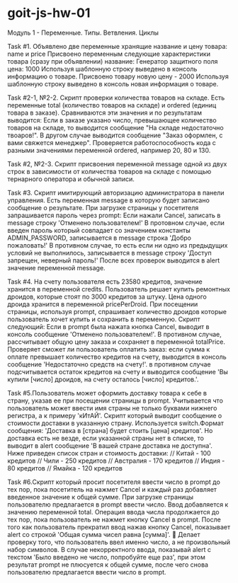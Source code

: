 # goit-js-hw-01

Модуль 1 - Переменные. Типы. Ветвления. Циклы

Task #1. Объявлено две переменные хранящие название и цену товара: name и price
Присвоено переменным следующие характеристики товара (сразу при объявлении)
название: Генератор защитного поля цена: 1000 Используя шаблонную строку
выведено в консоль информацию о товаре. Присвоено товару новую цену - 2000
Используя шаблонную строку выведено в консоль новая информация о товаре.

Task #2-1, №2-2. Скрипт проверки количества товаров на складе. Есть переменные
total (количество товаров на складе) и ordered (единиц товара в заказе).
Сравниваются эти значения и по результатам выводится: Если в заказе указано
число, превышающее количество товаров на складе, то выводится сообщение "На
складе недостаточно твоаров!". В другом случае выводится сообщение "Заказ
оформлен, с вами свяжется менеджер". Проверяется работоспособность кода с
разными значениями переменной ordered, например 20, 80 и 130.

Task #2, №2-3. Скрипт присвоения переменной message одной из двух строк в
зависимости от количества товаров на складе с помощью тернарного оператора и
обычной записи.

Task #3. Скрипт имитирующий авторизацию администратора в панели управления. Есть
переменная message в которую будет записано сообщение о результате. При загрузке
страницы у посетителя запрашивается пароль через prompt: Если нажали Cancel,
записать в message строку 'Отменено пользователем!' В протовном случае, если
введен пароль который совпадает со значением константы ADMIN_PASSWORD,
записывается в message строка 'Добро пожаловать!' В противном случае, то есть
если ни одно из предыдущих условий не выполнилось, записывается в message строку
'Доступ запрещен, неверный пароль!' После всех проверок выводится в alert
значение переменной message.

Task #4. На счету пользователя есть 23580 кредитов, значение хранится в
переменной credits. Пользователь решает купить ремонтных дроидов, которые стоят
по 3000 кредитов за штуку. Цена одного дроида хранится в переменной
pricePerDroid. При посещении страницы, используя prompt, спрашивает количество
дроидов которые пользователь хочет купить и сохранить в переменную. Скрипт
следующий: Если в prompt была нажата кнопка Cancel, выводит в консоль сообщение
'Отменено пользователем!'. В противном случае, рассчитывает общую цену заказа и
сохраняет в переменной totalPrice. Проверяет сможет ли пользователь оплатить
заказ: если сумма к оплате превышает количество кредитов на счету, выводится в
консоль сообщение 'Недостаточно средств на счету!'. в противном случае
подсчитывается остаток кредитов на счету и выводится сообщение 'Вы купили
[число] дроидов, на счету осталось [число] кредитов.'.

Task #5.Пользователь может оформить доставку товара к себе в страну, указав ее
при посещении страницы в prompt. Учитывается что пользователь может ввести имя
страны не только буквами нижнего регистра, а к примеру 'кИтАЙ'. Скрипт который
выводит сообщение о стоимости доставки в указанную страну. Используется
switch.Формат сообщения: 'Доставка в [страна] будет стоить [цена] кредитов'. Но
доставка есть не везде, если указанной страны нет в списке, то выводит в alert
сообщение 'В вашей стране доставка не доступна'. Ниже приведен список стран и
стоимость доставки: // Китай - 100 кредитов // Чили - 250 кредитов //
Австралия - 170 кредитов // Индия - 80 кредитов // Ямайка - 120 кредитов

Task #6.Скрипт который просит посетителя ввести число в prompt до тех пор, пока
посетитель на нажмет Cancel и каждый раз добавляет введенное значение к общей
сумме. При загрузке страницы пользователю предлагается в prompt ввести число.
Ввод добавляется к значению переменной total. Операция ввода числа продолжается
до тех пор, пока пользователь не нажмет кнопку Cancel в prompt. После того как
пользователь прекратил ввод нажав кнопку Cancel, показывает alert со строкой
'Общая сумма чисел равна [сумма]'. 🔔 Делает проверку того, что пользователь
ввел именно число, а не произвольный набор символов. В случае некорректного
ввода, показывай alert с текстом 'Было введено не число, попробуйте еще раз',
при этом результат prompt не плюсуется к общей сумме, после чего снова
пользователю предлагается ввести число в prompt.
